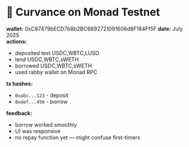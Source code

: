 # 🧪 Curvance on Monad Testnet

**wallet:**  0xC87479bECD7b8b2BC6692721091606d8F184Ff5F
**date:** July 2025  
**actions:**
- deposited test USDC,WBTC,LUSD  
- lend USDC,WBTC,sWETH  
- borrowed USDC,WBTC,sWETH
- used rabby wallet on Monad RPC

**tx hashes:**
- `0xabc...123` - deposit  
- `0xdef...456` - borrow  
  


**feedback:**
- borrow worked smoothly  
- UI was responsive  
- no repay function yet — might confuse first-timers   

